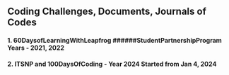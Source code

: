 
## Coding Challenges, Documents, Journals of Codes
#### 1. 60DaysofLearningWithLeapfrog ######StudentPartnershipProgram Years - 2021, 2022
#### 2. ITSNP and 100DaysOfCoding - Year 2024 Started from Jan 4, 2024
